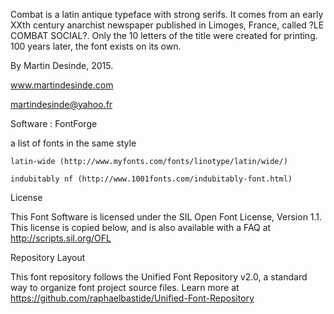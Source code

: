 
Combat is a latin antique typeface with strong serifs. It comes from an early XXth century anarchist newspaper published in Limoges, France, called ?LE COMBAT SOCIAL?. Only the 10 letters of the title were created for printing. 100 years later, the font exists on its own.

By Martin Desinde, 2015.

www.martindesinde.com 

martindesinde@yahoo.fr

Software : FontForge

a list of fonts in the same style
  
	latin-wide (http://www.myfonts.com/fonts/linotype/latin/wide/)

	indubitably nf (http://www.1001fonts.com/indubitably-font.html)


License

This Font Software is licensed under the SIL Open Font License, Version 1.1. 
This license is copied below, and is also available with a FAQ at 
http://scripts.sil.org/OFL


Repository Layout

This font repository follows the Unified Font Repository v2.0, 
a standard way to organize font project source files. Learn more at 
https://github.com/raphaelbastide/Unified-Font-Repository
